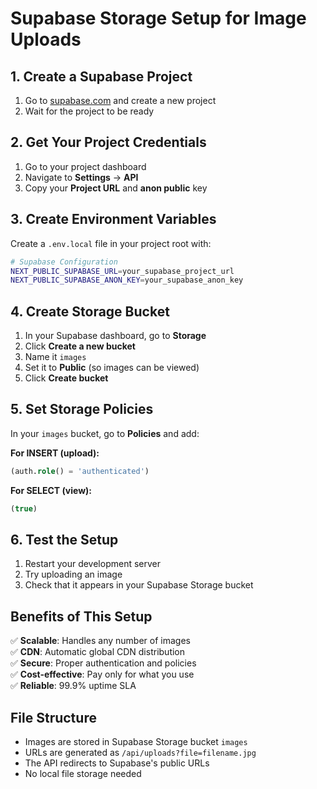 # Supabase Storage Setup for Image Uploads

## 1. Create a Supabase Project

1. Go to [supabase.com](https://supabase.com) and create a new project
2. Wait for the project to be ready

## 2. Get Your Project Credentials

1. Go to your project dashboard
2. Navigate to **Settings** → **API**
3. Copy your **Project URL** and **anon public** key

## 3. Create Environment Variables

Create a `.env.local` file in your project root with:

```bash
# Supabase Configuration
NEXT_PUBLIC_SUPABASE_URL=your_supabase_project_url
NEXT_PUBLIC_SUPABASE_ANON_KEY=your_supabase_anon_key
```

## 4. Create Storage Bucket

1. In your Supabase dashboard, go to **Storage**
2. Click **Create a new bucket**
3. Name it `images`
4. Set it to **Public** (so images can be viewed)
5. Click **Create bucket**

## 5. Set Storage Policies

In your `images` bucket, go to **Policies** and add:

**For INSERT (upload):**
```sql
(auth.role() = 'authenticated')
```

**For SELECT (view):**
```sql
(true)
```

## 6. Test the Setup

1. Restart your development server
2. Try uploading an image
3. Check that it appears in your Supabase Storage bucket

## Benefits of This Setup

✅ **Scalable**: Handles any number of images  
✅ **CDN**: Automatic global CDN distribution  
✅ **Secure**: Proper authentication and policies  
✅ **Cost-effective**: Pay only for what you use  
✅ **Reliable**: 99.9% uptime SLA  

## File Structure

- Images are stored in Supabase Storage bucket `images`
- URLs are generated as `/api/uploads?file=filename.jpg`
- The API redirects to Supabase's public URLs
- No local file storage needed 